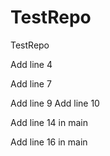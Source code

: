 # TestRepo
TestRepo

Add line 4


Add line 7

Add line 9
Add line 10



Add line 14 in main

Add line 16 in main

